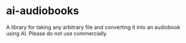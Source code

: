 # ai-audiobooks
A library for taking any arbitrary file and converting it into an audiobook using AI. Please do not use commercially.
